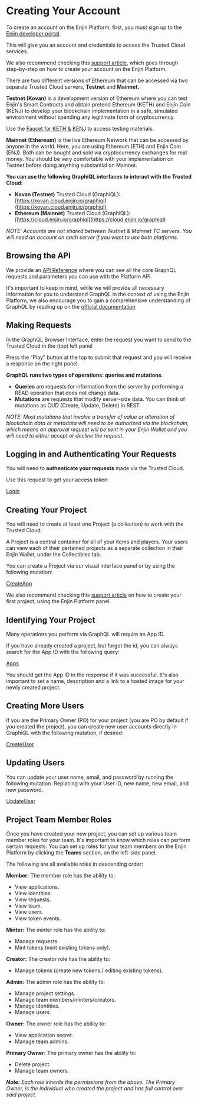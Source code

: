 # Creating Your Account

To create an account on the Enjin Platform, first, you must sign up to the [Enjin developer portal](https://cloud.enjin.io/signup). 

This will give you an account and credentials to access the Trusted Cloud services.

We also recommend checking this [support article](https://support.enjin.io/help/creating-your-account-on-the-enjin-platform?version=latest), which goes through step-by-step on how to create your account on the Enjin Platform. 

There are two different versions of Ethereum that can be accessed via two separate Trusted Cloud servers, **Testnet** and **Mainnet.** 

**Testnet (Kovan)** is a development version of Ethereum where you can test Enjin's Smart Contracts and obtain pretend Ethereum (KETH) and Enjin Coin (KENJ) to develop your blockchain implementation in a safe, simulated environment without spending any legitimate form of cryptocurrency.

Use the [Faucet for KETH & KENJ](https://kovan.faucet.enjin.io/) to access testing materials.

**Mainnet (Ethereum)** is the live Ethereum Network that can be accessed by anyone in the world. Here, you are using Ethereum (ETH) and Enjin Coin (ENJ). Both can be bought and sold via cryptocurrency exchanges for real money. You should be very comfortable with your implementation on Testnet before doing anything substantial on Mainnet.

**You can use the following GraphiQL interfaces to interact with the Trusted Cloud:**

* **Kovan (Testnet)** Trusted Cloud (GraphiQL): [https://kovan.cloud.enjin.io/graphiql](https://kovan.cloud.enjin.io/graphiql)
* **Ethereum (Mainnet)** Trusted Cloud (GraphiQL): [https://cloud.enjin.io/graphiql](https://cloud.enjin.io/graphiql)

_NOTE: Accounts are not shared between Testnet & Mainnet TC servers. You will need an account on each server if you want to use both platforms._

## Browsing the API 
We provide an [API Reference](/api-docs) where you can see all the core GraphQL requests and parameters you can use with the Platform API.

It's important to keep in mind, while we will provide all necessary information for you to understand GraphQL in the context of using the Enjin Platform, we also encourage you to gain a comprehensive understanding of GraphQL by reading up on the [official documentation](https://graphql.org/learn/queries/) 

## Making Requests
In the GraphQL Browser Interface, enter the request you want to send to the Trusted Cloud in the (top) left panel

Press the “Play” button at the top to submit that request and you will receive a response on the right panel.

**GraphQL runs two types of operations: queries and mutations**.

* **Queries** are requests for information from the server by performing a READ operation that does not change data.
* **Mutations** are requests that modify server-side data. You can think of mutations as CUD (Create, Update, Delete) in REST.

_NOTE: Most mutations that involve a transfer of value or alteration of blockchain data or metadata will need to be authorized via the blockchain, which means an approval request will be sent in your Enjin Wallet and you will need to either accept or decline the request._

## Logging in and Authenticating Your Requests
You will need to **authenticate your requests** made via the Trusted Cloud.

Use this request to get your access token:

[Login](../examples/Login.gql)

## Creating Your Project
You will need to create at least one Project (a collection) to work with the Trusted Cloud. 

A Project is a central container for all of your items and players. Your users can view each of their pertained projects as a separate collection in their Enjin Wallet, under the Collectibles tab. 

You can create a Project via our visual interface panel or by using the following mutation: 

[CreateApp](../examples/CreateApp.gql)

We also recommend checking this [support article](https://support.enjin.io/help/creating-your-first-enjin-project?version=latest) on how to create your first project, using the Enjin Platform panel. 

## Identifying Your Project
Many operations you perform via GraphQL will require an App ID. 

If you have already created a project, but forgot the id, you can always search for the App ID with the following query:

[Apps](../examples/Apps.gql)


You should get the App ID in the response if it was successful. It's also important to set a name, description and a link to a hosted image for your newly created project. 

## Creating More Users

  If you are the Primary Owner (PO) for your project (you are PO by default if you created the project), you can create new user accounts directly in GraphiQL with the following mutation, if desired:

[CreateUser](../examples/CreateUser.gql)

## Updating Users
You can update your user name, email, and password by running the following mutation. Replacing with your User ID, new name, new email, and new password.

[UpdateUser](../examples/UpdateUser.gql)

## Project Team Member Roles
Once you have created your new project, you can set up various team member roles for your team. It's important to know which roles can perform certain requests. You can set up roles for your team members on the Enjin Platform by clicking the **Teams** section, on the left-side panel. 

The following are all available roles in descending order: 

**Member:** The member role has the ability to:
  - View applications.
  - View identities.
  - View requests.
  - View team.
  - View users.
  - View token events.
  
**Minter:** The minter role has the ability to:
  - Manage requests.
  - Mint tokens (mint existing tokens only).
  
**Creator:** The creator role has the ability to:
  - Manage tokens (create new tokens / editing existing tokens).
  
**Admin:** The admin role has the ability to:
  - Manage project settings.
  - Manage team members/minters/creators.
  - Manage identities.
  - Manage users.
  
**Owner:** The owner role has the ability to:
  - View application secret.
  - Manage team admins.
  
**Primary Owner:** The primary owner has the ability to:
  - Delete project.
  - Manage team owners.

_**Note:** Each role inherits the permissions from the above. The Primary Owner, is the individual who created the project and has full control over said project._
